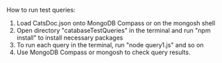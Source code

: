 How to run test queries:
1. Load CatsDoc.json onto MongoDB Compass or on the mongosh shell
2. Open directory "catabaseTestQueries" in the terminal and run "npm install" to install necessary packages
3. To run each query in the terminal, run "node query1.js" and so on
4. Use MongoDB Compass or mongosh to check query results.